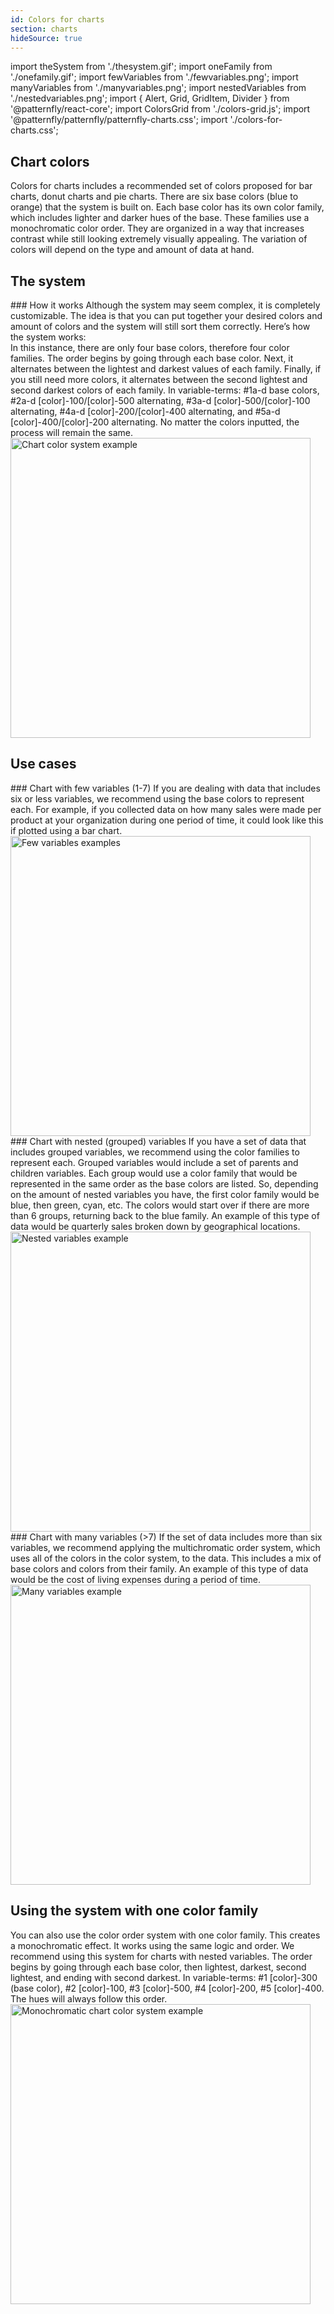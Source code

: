 ```yaml
---
id: Colors for charts
section: charts
hideSource: true
---
```


import theSystem from './thesystem.gif';
import oneFamily from './onefamily.gif';
import fewVariables from './fewvariables.png';
import manyVariables from './manyvariables.png';
import nestedVariables from './nestedvariables.png';
import { Alert, Grid, GridItem, Divider } from '@patternfly/react-core';
import ColorsGrid from './colors-grid.js';
import '@patternfly/patternfly/patternfly-charts.css';
import './colors-for-charts.css';

## Chart colors

Colors for charts includes a recommended set of colors proposed for bar charts, donut charts and pie charts. There are six base colors (blue to orange) that the system is built on. Each base color has its own color family, which includes lighter and darker hues of the base. These families use a monochromatic color order. They are organized in a way that increases contrast while still looking extremely visually appealing. The variation of colors will depend on the type and amount of data at hand.

<ColorsGrid />

<Divider className="ws-chart-colors-divider" />

## The system

<Grid hasGutter>
  <GridItem xl={6} lg={12} className="ws-chart-colors-gridtext">
    ### How it works
    Although the system may seem complex, it is completely customizable. The idea is that you can put together your desired colors and amount of colors and the system will still sort them correctly. Here’s how the system works:
    <br />
    In this instance, there are only four base colors, therefore four color families. The order begins by going through each base color. Next, it alternates between the lightest and darkest values of each family. Finally, if you still need more colors, it alternates between the second lightest and second darkest colors of each family. In variable-terms: #1a-d base colors, #2a-d [color]-100/[color]-500 alternating, #3a-d [color]-500/[color]-100 alternating, #4a-d [color]-200/[color]-400 alternating, and #5a-d [color]-400/[color]-200 alternating. No matter the colors inputted, the process will remain the same.
  </GridItem>
  <GridItem xl={6} lg={12}>
    <img width="480px" src={theSystem} alt="Chart color system example" />
  </GridItem>
</Grid>

<Divider className="ws-chart-colors-divider" />

## Use cases

<Grid hasGutter>
  <GridItem xl={6} lg={12} className="ws-chart-colors-gridtext">
    ### Chart with few variables (1-7)
    If you are dealing with data that includes six or less variables, we recommend using the base colors to represent each. For example, if you collected data on how many sales were made per product at your organization during one period of time, it could look like this if plotted using a bar chart.
  </GridItem>
  <GridItem xl={6} lg={12}>
    <img width="480px" src={fewVariables} alt="Few variables examples" />
  </GridItem>
</Grid>

<br />

<Grid hasGutter>
  <GridItem xl={6} lg={12} className="ws-chart-colors-gridtext">
    ### Chart with nested (grouped) variables
    If you have a set of data that includes grouped variables, we recommend using the color families to represent each. Grouped variables would include a set of parents and children variables. Each group would use a color family that would be represented in the same order as the base colors are listed. So, depending on the amount of nested variables you have, the first color family would be blue, then green, cyan, etc. The colors would start over if there are more than 6 groups, returning back to the blue family. An example of this type of data would be quarterly sales broken down by geographical locations.
  </GridItem>
  <GridItem xl={6} lg={12}>
    <img width="480px" src={nestedVariables} alt="Nested variables example" />
  </GridItem>
</Grid>

<br />

<Grid hasGutter>
  <GridItem xl={6} lg={12} className="ws-chart-colors-gridtext">
    ### Chart with many variables (>7)
    If the set of data includes more than six variables, we recommend applying the multichromatic order system, which uses all of the colors in the color system, to the data. This includes a mix of base colors and colors from their family. An example of this type of data would be the cost of living expenses during a period of time.
  </GridItem>
  <GridItem xl={6} lg={12}>
    <img width="480px" src={manyVariables} alt="Many variables example" />
  </GridItem>
</Grid>

<Divider className="ws-chart-colors-divider" />

## Using the system with one color family

<Grid hasGutter>
  <GridItem xl={6} lg={12} className="ws-chart-colors-gridtext">
    You can also use the color order system with one color family. This creates a monochromatic effect. It works using the same logic and order. We recommend using this system for charts with nested variables. The order begins by going through each base color, then lightest, darkest, second lightest, and ending with second darkest. In variable-terms: #1 [color]-300 (base color), #2 [color]-100, #3 [color]-500, #4 [color]-200, #5 [color]-400. The hues will always follow this order.
  </GridItem>
  <GridItem xl={6} lg={12}>
    <img width="480px" src={oneFamily} alt="Monochromatic chart color system example" />
  </GridItem>
</Grid>
